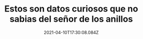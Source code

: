 ---
title: Estos son datos curiosos que no sabias del señor de los anillos
date: 2021-04-10T17:30:08.084Z
featuredimage: /assets/280.jpg
categoria: Cine
tags:
  - "#Trilogia"
  - "#Elseñor"
  - "#Film"
short-description: Seguramente estos son datos curiosos que no sabia de las
  películas el señor de los anillos
mk1: >+
  ### 1.

  #### El único 

  ![281](/assets/281.jpg "281")

  Nadie más lo conoce  <br/>
  Christopher Lee, que interpreta al mago Saruman en la película, es el único miembro del reparto que conocía al autor de la trilogía, JRR Tolkien, en persona.

  ### 2.

  #### Un papel en serio 

  ![282](/assets/282.jpg "282")

  Lo que es meterse en un papel <br/>
  En las escenas de guerra se recurrió a las tropas del ejército neozelandés, que se tomaron tan en serio el papel, que peleaban de verdad y muchos extras de orcos salieron con heridas.
mk2: >+
  ### 3.

  #### Métodos quirúrgicos 

  ![282](/assets/282.jpg "282")

  Carreteras <br/>
  El reino de Edoras se edificó en un lugar tan aislado de Nueva Zelanda que hubo que construir una carretera para llegar al set y para trasladar al elenco, que se tardaba como máximo 3 horas.
  Muchas de las locaciones en las que se filmaban las escenas eran tan isladas y en ocasiones tan peligrosas que el equipo llevaba consigo un kit de supervivencia por si acaso.

  ### 4.

  #### Y así es como se hizo 

  ![284](/assets/284.jpg "284")

  Por eso le quedó espumoso <br/>
  Elijah Wood, intérprete de Frodo, tomó tabletas de aspirina para quedarse con la boca llena de espuma, después de ser atacado por Ella-Laraña.
mk3: >+
  ### 5.

  #### Las técnicas de sombras 

  ![285](/assets/285.jpg "285")

  Así es cómo lo lograron  <br/>
  Para lograr el efecto de diferencia de estatura entre hobbits y hombres se usaron técnicas muy sofisticadas, y otras más convencionales, como subir a un actor en una silla y que el otro se ponga de rodillas .

  ### 6.

  #### ¿Un récord?

  ![286](/assets/286.jpg "286")

  No ,no es broma <br/>

  Cerca de 1.828 km de film fueron usados en la trilogía.
mk4: >+
  ### 7.

  #### Ya había muerto y él ni en cuenta  

  ![287](/assets/287.jpg "287")

  Le llegó una sorpresa <br/>
  Las imágenes de la muerte de Gandalf en 'La Comunidad del Anillo ", en las afueras de Moria, se filmaron antes de que el actor Ian McKellen llegará al set.

  ### 8.

  #### Hasta lo que no esperabas 

  ![288](/assets/288.png "288")

  Lo tenían todo <br/>
  Por cada versión de los trajes hubo que hacer 10 copias extras para el doble normal y el doble pequeño, hubo que reproducir los trajes con todos los detalles, desde los ojales y los adornos hasta los desgarrones y las roturas.
mk5: >+
  ### 9.

  #### Y así comenzó todo 

  ![289](/assets/289.jpg "289")

  En solo 24 horas<br/>
  El primer trailer de 'La comunidad del anillo "fue visto en Internet por más de 1,7 millones de personas en las primeras 24 horas

  ### 10.

  #### Todo por el papel

  ![0290](/assets/0290.jpg "0290")

  ¿Te atreverías tú? <br/>
  Brad Dourif tuvo que afeitarse las cejas para personificar a Lengua de Serpiente en las dos últimas películas.
---